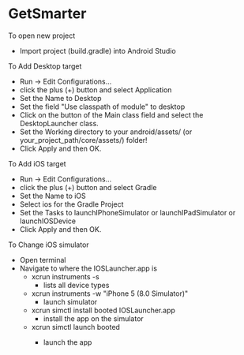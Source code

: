 GetSmarter
==========

To open new project
- Import project (build.gradle) into Android Studio

To Add Desktop target
- Run -> Edit Configurations...
- click the plus (+) button and select Application
- Set the Name to Desktop
- Set the field "Use classpath of module" to desktop
- Click on the button of the Main class field and select the DesktopLauncher class. 
- Set the Working directory to your android/assets/ (or your_project_path/core/assets/) folder! 
- Click Apply and then OK.

To Add iOS target
- Run -> Edit Configurations...
- click the plus (+) button and select Gradle
- Set the Name to iOS
- Select ios for the Gradle Project
- Set the Tasks to launchIPhoneSimulator or launchIPadSimulator or launchIOSDevice
- Click Apply and then OK.

To Change iOS simulator
- Open terminal
- Navigate to where the IOSLauncher.app is
	- xcrun instruments -s
		- lists all device types
	- xcrun instruments -w "iPhone 5 (8.0 Simulator)"
		- launch simulator
	- xcrun simctl install booted IOSLauncher.app 
		- install the app on the simulator
	- xcrun simctl launch booted <app identifier or bundle id>
		- launch the app